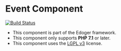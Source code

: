 # Event Component #

[![Build Status](https://travis-ci.org/edoger/event.svg?branch=master)](https://travis-ci.org/edoger/event)

- This component is part of the Edoger framework.
- This component only supports **PHP 7.1** or later.
- This component uses the [LGPL v3](https://www.gnu.org/licenses/lgpl-3.0.en.html) license.
